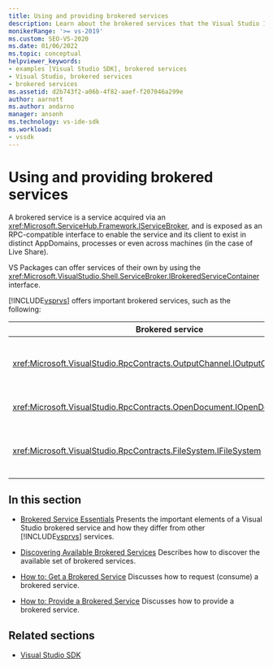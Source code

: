 ```yaml
---
title: Using and providing brokered services
description: Learn about the brokered services that the Visual Studio IDE and extensions provide and use. These articles describe how to get and provide brokered services.
monikerRange: '>= vs-2019'
ms.custom: SEO-VS-2020
ms.date: 01/06/2022
ms.topic: conceptual
helpviewer_keywords:
- examples [Visual Studio SDK], brokered services
- Visual Studio, brokered services
- brokered services
ms.assetid: d2b743f2-a06b-4f82-aaef-f207046a299e
author: aarnott
ms.author: andarno
manager: ansonh
ms.technology: vs-ide-sdk
ms.workload:
- vssdk
---
```

# Using and providing brokered services

A brokered service is a service acquired via an <xref:Microsoft.ServiceHub.Framework.IServiceBroker>,
and is exposed as an RPC-compatible interface to enable the service and its client to exist in distinct AppDomains, processes or even across machines (in the case of Live Share).

VS Packages can offer services of their own by using the <xref:Microsoft.VisualStudio.Shell.ServiceBroker.IBrokeredServiceContainer> interface.

[!INCLUDE[vsprvs](../code-quality/includes/vsprvs_md.md)] offers important brokered services, such as the following:

|Brokered service|Description|
|-----------------|-----------------|
|<xref:Microsoft.VisualStudio.RpcContracts.OutputChannel.IOutputChannelStore>|Allows streaming text to the output window.
|<xref:Microsoft.VisualStudio.RpcContracts.OpenDocument.IOpenDocumentService>|Allows opening documents.
|<xref:Microsoft.VisualStudio.RpcContracts.FileSystem.IFileSystem>|Allows access to local or remote file systems.

## In this section
- [Brokered Service Essentials](internals/brokered-service-essentials.md)
 Presents the important elements of a Visual Studio brokered service and how they differ from other [!INCLUDE[vsprvs](../code-quality/includes/vsprvs_md.md)] services.

- [Discovering Available Brokered Services](internals/discover-available-brokered-services.md)
 Describes how to discover the available set of brokered services.

- [How to: Get a Brokered Service](how-to-consume-brokered-service.md)
 Discusses how to request (consume) a brokered service.

- [How to: Provide a Brokered Service](how-to-provide-brokered-service.md)
 Discusses how to provide a brokered service.

## Related sections
- [Visual Studio SDK](visual-studio-sdk.md)

